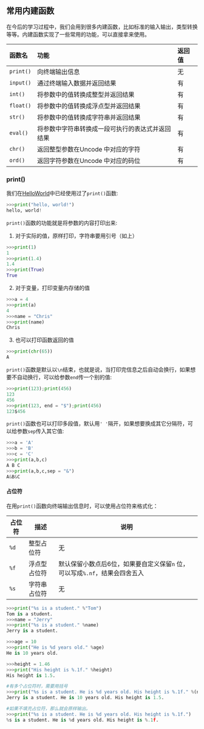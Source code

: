 ## 常用内建函数

在今后的学习过程中，我们会用到很多内建函数，比如标准的输入输出，类型转换等等。内建函数实现了一些常用的功能，可以直接拿来使用。

|函数名|功能|返回值|
|:-------|:---------------------------------------|:-----|
|`print()`|向终端输出信息|无|
|`input()`|通过终端输入数据并返回结果|有|
|`int()`|将参数中的值转换成整型并返回结果|有|
|`float()`|将参数中的值转换成浮点型并返回结果|有|
|`str()`|将参数中的值转换成字符串并返回结果|有|
|`eval()`|将参数中字符串转换成一段可执行的表达式并返回结果|有|
|`chr()`|返回整型参数在Uncode 中对应的字符|有|
|`ord()`|返回字符参数在Uncode 中对应的码位|有|

### print()

我们在[HelloWorld](../02.HelloWorld/HelloWorld.md)中已经使用过了`print()`函数:

```Python
>>>print("hello, world!")
hello, world!
```

`print()`函数的功能就是将参数的内容打印出来:

1. 对于实际的值，原样打印，字符串要用引号（如上）

```Python
>>>print(1)
1
>>>print(1.4)
1.4
>>>print(True)
True
```

2. 对于变量，打印变量内存储的值

```Python
>>>a = 4
>>>print(a)
4
>>>name = "Chris"
>>>print(name)
Chris
```

3. 也可以打印函数返回的值

```Python
>>>print(chr(65))
A
```

`print()`函数是默认以`\n`结束，也就是说，当打印完信息之后自动会换行，如果想要不自动换行，可以给参数`end`传一个别的值:

```Python
>>>print(123);print(456)
123
456
>>>print(123, end = "$");print(456)
123$456
```

`print()`函数也可以打印多段值，默认用`' '`隔开，如果想要换成其它分隔符，可以给参数`sep`传入其它值:

```Python
>>>a = 'A'
>>>b = 'B'
>>>c = 'C'
>>>print(a,b,c)
A B C
>>>print(a,b,c,sep = "&")
A&B&C
```
#### 占位符

在用`print()`函数向终端输出信息时，可以使用占位符来格式化：

|占位符|描述|说明|
|---------------|---------------|-------------------|
|`%d`|整型占位符|无|
|`%f`|浮点型占位符|默认保留小数点后6位，如果要自定义保留`n` 位，可以写成`%.nf`，结果会四舍五入|
|`%s`|字符串占位符|无|

```Python
>>>print("%s is a student." %"Tom")
Tom is a student.
>>>name = "Jerry"
>>>print("%s is a student." %name)
Jerry is a student.

>>>age = 10
>>>print("He is %d years old." %age)
He is 10 years old.

>>>height = 1.46
>>>print("His height is %.1f." %height)
His height is 1.5.

#有多个占位符时，需要用括号
>>>print("%s is a student. He is %d years old. His height is %.1f." %(name, age, height))
Jerry is a student. He is 10 years old. His height is 1.5.

#如果不填充占位符，那么就会原样输出。
>>>print("%s is a student. He is %d years old. His height is %.1f.")
%s is a student. He is %d years old. His height is %.1f.
```
